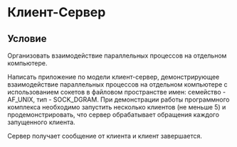 # Клиент-Сервер 


## Условие 
Организовать взаимодействие параллельных процессов на отдельном компьютере.

Написать приложение по модели клиент-сервер, демонстрирующее взаимодействие параллельных процессов на отдельном компьютере с использованием сокетов в файловом пространстве имен: семейство - AF_UNIX, тип - SOCK_DGRAM. При демонстрации работы программного комплекса необходимо запустить несколько клиентов (не меньше 5) и продемонстрировать, что сервер обрабатывает обращения каждого запущенного клиента.

Сервер получает сообщение от клиента и клиент завершается.

